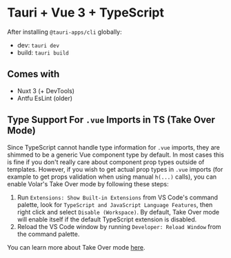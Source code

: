 # Tauri + Vue 3 + TypeScript

After installing `@tauri-apps/cli` globally:

- dev: `tauri dev`
- build: `tauri build`

## Comes with

- Nuxt 3 (+ DevTools)
- Antfu EsLint (older)

## Type Support For `.vue` Imports in TS (Take Over Mode)

Since TypeScript cannot handle type information for `.vue` imports, they are shimmed to be a generic Vue component type by default. In most cases this is fine if you don't really care about component prop types outside of templates. However, if you wish to get actual prop types in `.vue` imports (for example to get props validation when using manual `h(...)` calls), you can enable Volar's Take Over mode by following these steps:

1. Run `Extensions: Show Built-in Extensions` from VS Code's command palette, look for `TypeScript and JavaScript Language Features`, then right click and select `Disable (Workspace)`. By default, Take Over mode will enable itself if the default TypeScript extension is disabled.
2. Reload the VS Code window by running `Developer: Reload Window` from the command palette.

You can learn more about Take Over mode [here](https://github.com/johnsoncodehk/volar/discussions/471).
